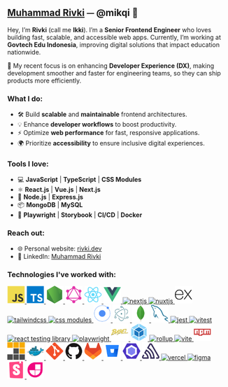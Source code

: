 ## [Muhammad Rivki](https://rivki.dev) ⏤ @mikqi 👋

Hey, I’m **Rivki** (call me **Ikki**). I’m a **Senior Frontend Engineer** who loves building fast, scalable, and accessible web apps. Currently, I’m working at **Govtech Edu Indonesia**, improving digital solutions that impact education nationwide.

🚀 My recent focus is on enhancing **Developer Experience (DX)**, making development smoother and faster for engineering teams, so they can ship products more efficiently.

### What I do:

- 🛠 Build **scalable** and **maintainable** frontend architectures.
- 💡 Enhance **developer workflows** to boost productivity.
- ⚡ Optimize **web performance** for fast, responsive applications.
- 🌍 Prioritize **accessibility** to ensure inclusive digital experiences.

### Tools I love:

- 💻 **JavaScript** | **TypeScript** | **CSS Modules**
- ⚛️ **React.js** | **Vue.js** | **Next.js**
- 🚀 **Node.js** | **Express.js**
- 📦 **MongoDB** | **MySQL**
- 🧪 **Playwright** | **Storybook** | **CI/CD** | **Docker**

### Reach out:

- 🌐 Personal website: [rivki.dev](https://rivki.dev)
- 🔗 LinkedIn: [Muhammad Rivki](https://www.linkedin.com/in/muhammadrivki/)

### Technologies I've worked with:

<p align="left">
  <!-- Languages -->
  <a href="https://developer.mozilla.org/en-US/docs/Web/JavaScript" target="_blank" rel="noreferrer">
    <img src="https://raw.githubusercontent.com/devicons/devicon/master/icons/javascript/javascript-original.svg" alt="javascript" width="40" height="40"/>
  </a>
  <a href="https://www.typescriptlang.org/" target="_blank" rel="noreferrer">
    <img src="https://raw.githubusercontent.com/devicons/devicon/master/icons/typescript/typescript-original.svg" alt="typescript" width="40" height="40"/>
  </a>
  <a href="https://nodejs.org/" target="_blank" rel="noreferrer">
    <img src="https://raw.githubusercontent.com/devicons/devicon/master/icons/nodejs/nodejs-original.svg" alt="nodejs" width="40" height="40"/>
  </a>
  <a href="https://graphql.org/" target="_blank" rel="noreferrer">
    <img src="https://raw.githubusercontent.com/devicons/devicon/master/icons/graphql/graphql-plain.svg" alt="graphql" width="40" height="40"/>
  </a>
  <!-- Frameworks & Libraries -->
  <a href="https://reactjs.org/" target="_blank" rel="noreferrer">
    <img src="https://raw.githubusercontent.com/devicons/devicon/master/icons/react/react-original.svg" alt="react" width="40" height="40"/>
  </a>
  <a href="https://vuejs.org/" target="_blank" rel="noreferrer">
    <img src="https://raw.githubusercontent.com/devicons/devicon/master/icons/vuejs/vuejs-original.svg" alt="vuejs" width="40" height="40"/>
  </a>
  <a href="https://nextjs.org/" target="_blank" rel="noreferrer">
    <img src="https://cdn.worldvectorlogo.com/logos/nextjs-2.svg" alt="nextjs" width="40" height="40"/>
  </a>
  <a href="https://nuxtjs.org/" target="_blank" rel="noreferrer">
    <img src="https://www.vectorlogo.zone/logos/nuxtjs/nuxtjs-icon.svg" alt="nuxtjs" width="40" height="40"/>
  </a>
  <a href="https://expressjs.com" target="_blank" rel="noreferrer">
    <img src="https://raw.githubusercontent.com/devicons/devicon/master/icons/express/express-original.svg" alt="express" width="40" height="40"/>
  </a>
  <a href="https://tailwindcss.com/" target="_blank" rel="noreferrer">
    <img src="https://www.vectorlogo.zone/logos/tailwindcss/tailwindcss-icon.svg" alt="tailwindcss" width="40" height="40"/>
  </a>
  <a href="https://github.com/css-modules/css-modules" target="_blank" rel="noreferrer">
    <img src="https://raw.githubusercontent.com/css-modules/logos/master/css-modules-logo.png" alt="css modules" width="40" height="40"/>
  </a>
  <a href="https://ionicframework.com/" target="_blank" rel="noreferrer">
    <img src="https://raw.githubusercontent.com/devicons/devicon/master/icons/ionic/ionic-original.svg" alt="ionic" width="40" height="40"/>
  </a>
  <a href="https://www.electronjs.org/" target="_blank" rel="noreferrer">
    <img src="https://raw.githubusercontent.com/devicons/devicon/master/icons/electron/electron-original.svg" alt="electron" width="40" height="40"/>
  </a>
  <!-- Databases -->
  <a href="https://www.mongodb.com/" target="_blank" rel="noreferrer">
    <img src="https://raw.githubusercontent.com/devicons/devicon/master/icons/mongodb/mongodb-original.svg" alt="mongodb" width="40" height="40"/>
  </a>
  <a href="https://www.mysql.com/" target="_blank" rel="noreferrer">
    <img src="https://raw.githubusercontent.com/devicons/devicon/master/icons/mysql/mysql-original.svg" alt="mysql" width="40" height="40"/>
  </a>
  <!-- Testing -->
  <a href="https://jestjs.io" target="_blank" rel="noreferrer">
    <img src="https://www.vectorlogo.zone/logos/jestjsio/jestjsio-icon.svg" alt="jest" width="40" height="40"/>
  </a>
  <a href="https://vitest.dev/" target="_blank" rel="noreferrer">
    <img src="https://vitest.dev/logo-shadow.svg" alt="vitest" width="40" height="40"/>
  </a>
  <a href="https://testing-library.com/docs/react-testing-library/intro/" target="_blank" rel="noreferrer">
    <img src="https://testing-library.com/img/octopus-128x128.png" alt="react testing library" width="40" height="40"/>
  </a>
  <a href="https://playwright.dev/" target="_blank" rel="noreferrer">
    <img src="https://playwright.dev/img/playwright-logo.svg" alt="playwright" width="40" height="40"/>
  </a>
  <!-- Build Tools & Package Managers -->
  <a href="https://babeljs.io/" target="_blank" rel="noreferrer">
    <img src="https://raw.githubusercontent.com/devicons/devicon/master/icons/babel/babel-original.svg" alt="babel" width="40" height="40"/>
  </a>
  <a href="https://webpack.js.org" target="_blank" rel="noreferrer">
    <img src="https://raw.githubusercontent.com/devicons/devicon/master/icons/webpack/webpack-original.svg" alt="webpack" width="40" height="40"/>
  </a>
  <a href="https://rollupjs.org/" target="_blank" rel="noreferrer">
    <img src="https://rollupjs.org/rollup-logo.svg" alt="rollup" width="40" height="40"/>
  </a>
  <a href="https://vitejs.dev/" target="_blank" rel="noreferrer">
    <img src="https://vitejs.dev/logo.svg" alt="vite" width="40" height="40"/>
  </a>
  <a href="https://www.npmjs.com/" target="_blank" rel="noreferrer">
    <img src="https://raw.githubusercontent.com/devicons/devicon/master/icons/npm/npm-original-wordmark.svg" alt="npm" width="40" height="40"/>
  </a>
  <a href="https://pnpm.io/" target="_blank" rel="noreferrer">
    <img src="https://raw.githubusercontent.com/devicons/devicon/master/icons/pnpm/pnpm-original.svg" alt="pnpm" width="40" height="40"/>
  </a>
  <!-- DevOps & Tools -->
  <a href="https://www.docker.com/" target="_blank" rel="noreferrer">
    <img src="https://raw.githubusercontent.com/devicons/devicon/master/icons/docker/docker-original.svg" alt="docker" width="40" height="40"/>
  </a>
  <a href="https://git-scm.com/" target="_blank" rel="noreferrer">
    <img src="https://raw.githubusercontent.com/devicons/devicon/master/icons/git/git-original.svg" alt="git" width="40" height="40"/>
  </a>
  <a href="https://github.com/" target="_blank" rel="noreferrer">
    <img src="https://raw.githubusercontent.com/devicons/devicon/master/icons/github/github-original.svg" alt="github" width="40" height="40"/>
  </a>
  <a href="https://gitlab.com/" target="_blank" rel="noreferrer">
    <img src="https://raw.githubusercontent.com/devicons/devicon/master/icons/gitlab/gitlab-original.svg" alt="gitlab" width="40" height="40"/>
  </a>
  <a href="https://bitbucket.org/" target="_blank" rel="noreferrer">
    <img src="https://raw.githubusercontent.com/devicons/devicon/master/icons/bitbucket/bitbucket-original.svg" alt="bitbucket" width="40" height="40"/>
  </a>
  <a href="https://eslint.org/" target="_blank" rel="noreferrer">
    <img src="https://raw.githubusercontent.com/devicons/devicon/master/icons/eslint/eslint-original.svg" alt="eslint" width="40" height="40"/>
  </a>
  <a href="https://sentry.io/" target="_blank" rel="noreferrer">
    <img src="https://raw.githubusercontent.com/devicons/devicon/master/icons/sentry/sentry-original.svg" alt="sentry" width="40" height="40"/>
  </a>
  <a href="https://vercel.com/" target="_blank" rel="noreferrer">
    <img src="https://assets.vercel.com/image/upload/v1607554385/repositories/vercel/logo.png" alt="vercel" width="40" height="40"/>
  </a>
  <!-- Design & Prototyping -->
  <a href="https://www.figma.com/" target="_blank" rel="noreferrer">
    <img src="https://www.vectorlogo.zone/logos/figma/figma-icon.svg" alt="figma" width="40" height="40"/>
  </a>
  <a href="https://storybook.js.org/" target="_blank" rel="noreferrer">
    <img src="https://raw.githubusercontent.com/devicons/devicon/master/icons/storybook/storybook-original.svg" alt="storybook" width="40" height="40"/>
  </a>
  <!-- Architecture & Concepts -->
  <a href="https://jamstack.org/" target="_blank" rel="noreferrer">
    <img src="https://raw.githubusercontent.com/devicons/devicon/master/icons/jamstack/jamstack-original.svg" alt="jamstack" width="40" height="40"/>
  </a>
</p>
